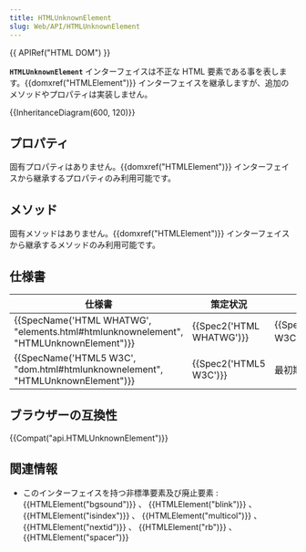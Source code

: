 ```yaml
---
title: HTMLUnknownElement
slug: Web/API/HTMLUnknownElement
---
```

{{ APIRef("HTML DOM") }}

**`HTMLUnknownElement`** インターフェイスは不正な HTML 要素である事を表します。{{domxref("HTMLElement")}} インターフェイスを継承しますが、追加のメソッドやプロパティは実装しません。

{{InheritanceDiagram(600, 120)}}

## プロパティ

固有プロパティはありません。{{domxref("HTMLElement")}} インターフェイスから継承するプロパティのみ利用可能です。

## メソッド

固有メソッドはありません。{{domxref("HTMLElement")}} インターフェイスから継承するメソッドのみ利用可能です。

## 仕様書

| 仕様書                                                                                                           | 策定状況                         | コメント                                      |
| ---------------------------------------------------------------------------------------------------------------- | -------------------------------- | --------------------------------------------- |
| {{SpecName('HTML WHATWG', "elements.html#htmlunknownelement", "HTMLUnknownElement")}} | {{Spec2('HTML WHATWG')}} | {{SpecName("HTML5 W3C")}} より変更無し |
| {{SpecName('HTML5 W3C', "dom.html#htmlunknownelement", "HTMLUnknownElement")}}         | {{Spec2('HTML5 W3C')}}     | 最初期の定義                                  |

## ブラウザーの互換性

{{Compat("api.HTMLUnknownElement")}}

## 関連情報

- このインターフェイスを持つ非標準要素及び廃止要素 : {{HTMLElement("bgsound")}} 、 {{HTMLElement("blink")}} 、 {{HTMLElement("isindex")}} 、 {{HTMLElement("multicol")}} 、 {{HTMLElement("nextid")}} 、 {{HTMLElement("rb")}} 、 {{HTMLElement("spacer")}}
